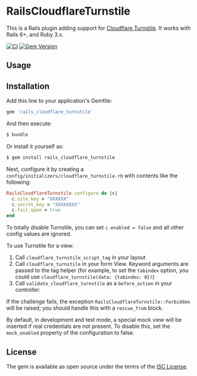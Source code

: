 # RailsCloudflareTurnstile

This is a Rails plugin adding support for [Cloudflare Turnstile](https://www.cloudflare.com/products/turnstile/). It works with Rails 6+, and Ruby 3.x.

[![CI](https://github.com/instrumentl/rails-cloudflare-turnstile/actions/workflows/ci.yml/badge.svg?branch=main)](https://github.com/instrumentl/rails-cloudflare-turnstile/actions/workflows/ci.yml)
[![Gem Version](https://badge.fury.io/rb/rails_cloudflare_turnstile.svg)](https://badge.fury.io/rb/rails_cloudflare_turnstile)

## Usage

## Installation
Add this line to your application's Gemfile:

```ruby
gem 'rails_cloudflare_turnstile'
```

And then execute:
```bash
$ bundle
```

Or install it yourself as:
```bash
$ gem install rails_cloudflare_turnstile
```

Next, configure it by creating a `config/initializers/cloudflare_turnstile.rb` with contents like the following:

```ruby
RailsCloudflareTurnstile.configure do |c|
  c.site_key = "XXXXXX"
  c.secret_key = "XXXXXXXX"
  c.fail_open = true
end
```
To totally disable Turnstile, you can set `c.enabled = false` and all other config values are ignored.

To use Turnstile for a view:

   1. Call `cloudflare_turnstile_script_tag` in your layout
   2. Call `cloudflare_turnstile` in your form View. Keyword arguments are passed to the tag helper (for example, to set the `tabindex` option, you could use `cloudflare_turnstile(data: {tabindex: 0})`)
   3. Call `validate_cloudflare_turnstile` as a `before_action` in your controller.

If the challenge fails, the exception `RailsCloudflareTurnstile::Forbidden` will be raised; you should handle this with
a `rescue_from` block.

By default, in development and test mode, a special mock view will be inserted if real credentials are not present. To
disable this, set the `mock_enabled` property of the configuration to false.

## License
The gem is available as open source under the terms of the [ISC License](LICENSE.txt).
